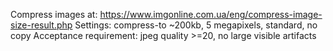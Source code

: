 Compress images at: https://www.imgonline.com.ua/eng/compress-image-size-result.php
Settings: compress-to ~200kb, 5 megapixels, standard, no copy
Acceptance requirement: jpeg quality >=20, no large visible artifacts